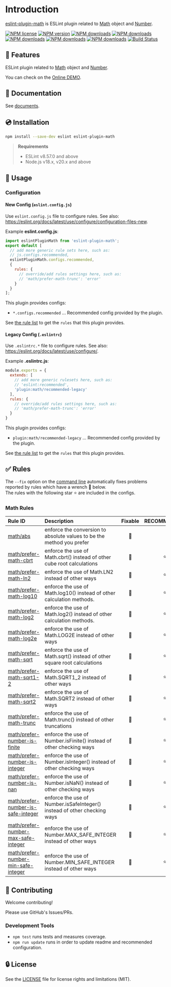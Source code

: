 # Introduction

[eslint-plugin-math](https://www.npmjs.com/package/eslint-plugin-math) is ESLint plugin related to [Math] object and [Number].

[![NPM license](https://img.shields.io/npm/l/eslint-plugin-math.svg)](https://www.npmjs.com/package/eslint-plugin-math)
[![NPM version](https://img.shields.io/npm/v/eslint-plugin-math.svg)](https://www.npmjs.com/package/eslint-plugin-math)
[![NPM downloads](https://img.shields.io/badge/dynamic/json.svg?label=downloads&colorB=green&suffix=/day&query=$.downloads&uri=https://api.npmjs.org//downloads/point/last-day/eslint-plugin-math&maxAge=3600)](http://www.npmtrends.com/eslint-plugin-math)
[![NPM downloads](https://img.shields.io/npm/dw/eslint-plugin-math.svg)](http://www.npmtrends.com/eslint-plugin-math)
[![NPM downloads](https://img.shields.io/npm/dm/eslint-plugin-math.svg)](http://www.npmtrends.com/eslint-plugin-math)
[![NPM downloads](https://img.shields.io/npm/dy/eslint-plugin-math.svg)](http://www.npmtrends.com/eslint-plugin-math)
[![NPM downloads](https://img.shields.io/npm/dt/eslint-plugin-math.svg)](http://www.npmtrends.com/eslint-plugin-math)
[![Build Status](https://github.com/ota-meshi/eslint-plugin-math/actions/workflows/NodeCI.yml/badge.svg?branch=main)](https://github.com/ota-meshi/eslint-plugin-math/actions/workflows/NodeCI.yml)

## :name_badge: Features

ESLint plugin related to [Math] object and [Number].

You can check on the [Online DEMO](https://ota-meshi.github.io/eslint-plugin-math/playground/).

<!--DOCS_IGNORE_START-->

## :book: Documentation

See [documents](https://ota-meshi.github.io/eslint-plugin-math/).

## :cd: Installation

```bash
npm install --save-dev eslint eslint-plugin-math
```

> **Requirements**
>
> - ESLint v8.57.0 and above
> - Node.js v18.x, v20.x and above

<!--DOCS_IGNORE_END-->

## :book: Usage

<!--USAGE_SECTION_START-->
<!--USAGE_GUIDE_START-->

### Configuration

#### New Config (`eslint.config.js`)

Use `eslint.config.js` file to configure rules. See also: <https://eslint.org/docs/latest/use/configure/configuration-files-new>.

Example **eslint.config.js**:

```js
import eslintPluginMath from 'eslint-plugin-math';
export default [
  // add more generic rule sets here, such as:
  // js.configs.recommended,
  eslintPluginMath.configs.recommended,
  {
    rules: {
      // override/add rules settings here, such as:
      // 'math/prefer-math-trunc': 'error'
    }
  }
];
```

This plugin provides configs:

- `*.configs.recommended` ... Recommended config provided by the plugin.

See [the rule list](https://ota-meshi.github.io/eslint-plugin-math/rules/) to get the `rules` that this plugin provides.

#### Legacy Config (`.eslintrc`)

Use `.eslintrc.*` file to configure rules. See also: <https://eslint.org/docs/latest/use/configure/>.

Example **.eslintrc.js**:

```js
module.exports = {
  extends: [
    // add more generic rulesets here, such as:
    // 'eslint:recommended',
    'plugin:math/recommended-legacy'
  ],
  rules: {
    // override/add rules settings here, such as:
    // 'math/prefer-math-trunc': 'error'
  }
}
```

This plugin provides configs:

- `plugin:math/recommended-legacy` ... Recommended config provided by the plugin.

See [the rule list](https://ota-meshi.github.io/eslint-plugin-math/rules/) to get the `rules` that this plugin provides.

<!--USAGE_GUIDE_END-->
<!--USAGE_SECTION_END-->

## :white_check_mark: Rules

<!--RULES_SECTION_START-->

The `--fix` option on the [command line](https://eslint.org/docs/user-guide/command-line-interface#fixing-problems) automatically fixes problems reported by rules which have a wrench :wrench: below.  
The rules with the following star :star: are included in the configs.

<!--RULES_TABLE_START-->

### Math Rules

| Rule ID | Description | Fixable | RECOMMENDED |
|:--------|:------------|:-------:|:-----------:|
| [math/abs](https://ota-meshi.github.io/eslint-plugin-math/rules/abs.html) | enforce the conversion to absolute values to be the method you prefer | :wrench: |  |
| [math/prefer-math-cbrt](https://ota-meshi.github.io/eslint-plugin-math/rules/prefer-math-cbrt.html) | enforce the use of Math.cbrt() instead of other cube root calculations | :wrench: | :star: |
| [math/prefer-math-ln2](https://ota-meshi.github.io/eslint-plugin-math/rules/prefer-math-ln2.html) | enforce the use of Math.LN2 instead of other ways | :wrench: | :star: |
| [math/prefer-math-log10](https://ota-meshi.github.io/eslint-plugin-math/rules/prefer-math-log10.html) | enforce the use of Math.log10() instead of other calculation methods. | :wrench: | :star: |
| [math/prefer-math-log2](https://ota-meshi.github.io/eslint-plugin-math/rules/prefer-math-log2.html) | enforce the use of Math.log2() instead of other calculation methods. | :wrench: | :star: |
| [math/prefer-math-log2e](https://ota-meshi.github.io/eslint-plugin-math/rules/prefer-math-log2e.html) | enforce the use of Math.LOG2E instead of other ways | :wrench: | :star: |
| [math/prefer-math-sqrt](https://ota-meshi.github.io/eslint-plugin-math/rules/prefer-math-sqrt.html) | enforce the use of Math.sqrt() instead of other square root calculations | :wrench: | :star: |
| [math/prefer-math-sqrt1-2](https://ota-meshi.github.io/eslint-plugin-math/rules/prefer-math-sqrt1-2.html) | enforce the use of Math.SQRT1_2 instead of other ways | :wrench: | :star: |
| [math/prefer-math-sqrt2](https://ota-meshi.github.io/eslint-plugin-math/rules/prefer-math-sqrt2.html) | enforce the use of Math.SQRT2 instead of other ways | :wrench: | :star: |
| [math/prefer-math-trunc](https://ota-meshi.github.io/eslint-plugin-math/rules/prefer-math-trunc.html) | enforce the use of Math.trunc() instead of other truncations | :wrench: | :star: |
| [math/prefer-number-is-finite](https://ota-meshi.github.io/eslint-plugin-math/rules/prefer-number-is-finite.html) | enforce the use of Number.isFinite() instead of other checking ways | :wrench: | :star: |
| [math/prefer-number-is-integer](https://ota-meshi.github.io/eslint-plugin-math/rules/prefer-number-is-integer.html) | enforce the use of Number.isInteger() instead of other checking ways | :wrench: | :star: |
| [math/prefer-number-is-nan](https://ota-meshi.github.io/eslint-plugin-math/rules/prefer-number-is-nan.html) | enforce the use of Number.isNaN() instead of other checking ways | :wrench: | :star: |
| [math/prefer-number-is-safe-integer](https://ota-meshi.github.io/eslint-plugin-math/rules/prefer-number-is-safe-integer.html) | enforce the use of Number.isSafeInteger() instead of other checking ways | :wrench: | :star: |
| [math/prefer-number-max-safe-integer](https://ota-meshi.github.io/eslint-plugin-math/rules/prefer-number-max-safe-integer.html) | enforce the use of Number.MAX_SAFE_INTEGER instead of other ways | :wrench: | :star: |
| [math/prefer-number-min-safe-integer](https://ota-meshi.github.io/eslint-plugin-math/rules/prefer-number-min-safe-integer.html) | enforce the use of Number.MIN_SAFE_INTEGER instead of other ways | :wrench: | :star: |

<!--RULES_TABLE_END-->
<!--RULES_SECTION_END-->

<!--DOCS_IGNORE_START-->

## :beers: Contributing

Welcome contributing!

Please use GitHub's Issues/PRs.

### Development Tools

- `npm test` runs tests and measures coverage.  
- `npm run update` runs in order to update readme and recommended configuration.  

## :lock: License

See the [LICENSE](LICENSE) file for license rights and limitations (MIT).

[Math]: https://developer.mozilla.org/en-US/docs/Web/JavaScript/Reference/Global_Objects/Math
[Number]: https://developer.mozilla.org/en-US/docs/Web/JavaScript/Reference/Global_Objects/Number
